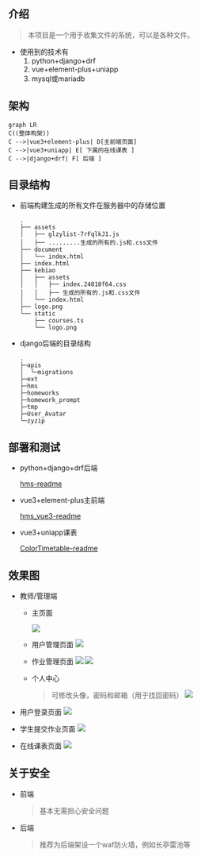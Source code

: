 ## 介绍
> 本项目是一个用于收集文件的系统，可以是各种文件。
- 使用到的技术有
  1. python+django+drf
  2. vue+element-plus+uniapp
  3. mysql或mariadb

## 架构
```mermaid
graph LR
C((整体构架))
C -->|vue3+element-plus| D[主前端页面]
C -->|vue3+uniapp| E[ 下属的在线课表 ]
C -->|django+drf| F[ 后端 ]
```
## 目录结构
- 前端构建生成的所有文件在服务器中的存储位置

  ```
  .
  ├── assets
  │   ├── glzylist-7rFqlkJ1.js
  │   ├── .........生成的所有的.js和.css文件
  ├── document
  │   └── index.html
  ├── index.html
  ├── kebiao
  │   ├── assets
  │   │   ├── index.24818f64.css
  │   │   ├── 生成的所有的.js和.css文件
  │   └── index.html
  ├── logo.png
  └── static
      ├── courses.ts
      └── logo.png
  ```

- django后端的目录结构

  ```
  .
  ├─apis
  │  └─migrations
  ├─ext
  ├─hms
  ├─homeworks
  ├─homework_prompt
  ├─tmp
  ├─User_Avatar
  └─zyzip
  ```

## 部署和测试

- python+django+drf后端

  [hms-readme](./hms/README.md)

- vue3+element-plus主前端

  [hms_vue3-readme](./hms_vue3/README.md)

- vue3+uniapp课表

  [ColorTimetable-readme](./ColorTimetable/README.md)

## 效果图

- 教师/管理端

  - 主页面
  
    ![](./images/img1.png)
  - 用户管理页面
    ![](./images/img2.png)
  - 作业管理页面
    ![](./images/img3.png)
    ![](./images/img4.png)
  - 个人中心
    > 可修改头像，密码和邮箱（用于找回密码）
    ![](./images/img5.png)

- 用户登录页面
    ![](./images/img6.png)

- 学生提交作业页面
    ![](./images/img7.png)
- 在线课表页面
    ![](./images/img8.png)

## 关于安全

- 前端

  > 基本无需担心安全问题

- 后端

  > 推荐为后端架设一个waf防火墙，例如长亭雷池等
